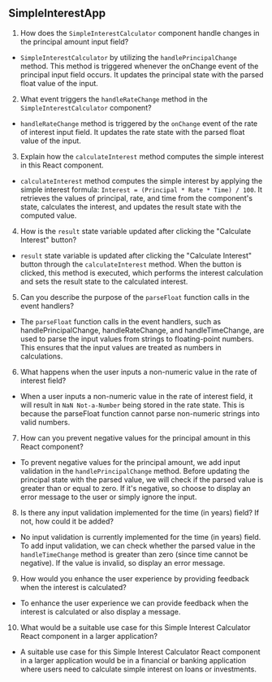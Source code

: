 
## SimpleInterestApp

1. How does the `SimpleInterestCalculator` component handle changes in the principal amount input field?
- `SimpleInterestCalculator` by utilizing the `handlePrincipalChange` method. This method is triggered whenever the onChange event of the principal input field occurs. It updates the principal state with the parsed float value of the input.

2. What event triggers the `handleRateChange` method in the `SimpleInterestCalculator` component?
- `handleRateChange` method is triggered by the `onChange` event of the rate of interest input field. It updates the rate state with the parsed float value of the input.

3. Explain how the `calculateInterest` method computes the simple interest in this React component.
- `calculateInterest` method computes the simple interest by applying the simple interest formula: `Interest = (Principal * Rate * Time) / 100`. It retrieves the values of principal, rate, and time from the component's state, calculates the interest, and updates the result state with the computed value.

4. How is the `result` state variable updated after clicking the "Calculate Interest" button?
- `result` state variable is updated after clicking the "Calculate Interest" button through the `calculateInterest` method. When the button is clicked, this method is executed, which performs the interest calculation and sets the result state to the calculated interest.

5. Can you describe the purpose of the `parseFloat` function calls in the event handlers?
- The `parseFloat` function calls in the event handlers, such as handlePrincipalChange, handleRateChange, and handleTimeChange, are used to parse the input values from strings to floating-point numbers. This ensures that the input values are treated as numbers in calculations. 

6. What happens when the user inputs a non-numeric value in the rate of interest field?
- When a user inputs a non-numeric value in the rate of interest field, it will result in `NaN Not-a-Number` being stored in the rate state. This is because the parseFloat function cannot parse non-numeric strings into valid numbers.

7. How can you prevent negative values for the principal amount in this React component?
- To prevent negative values for the principal amount, we add input validation in the `handlePrincipalChange` method. Before updating the principal state with the parsed value, we will check if the parsed value is greater than or equal to zero. If it's negative, so choose to display an error message to the user or simply ignore the input.

8. Is there any input validation implemented for the time (in years) field? If not, how could it be added?
- No input validation is currently implemented for the time (in years) field. To add input validation, we can check whether the parsed value in the `handleTimeChange` method is greater than zero (since time cannot be negative). If the value is invalid, so display an error message.

9. How would you enhance the user experience by providing feedback when the interest is calculated?
- To enhance the user experience we can provide feedback when the interest is calculated or also display a message.

10. What would be a suitable use case for this Simple Interest Calculator React component in a larger application?
- A suitable use case for this Simple Interest Calculator React component in a larger application would be in a financial or banking application where users need to calculate simple interest on loans or investments.